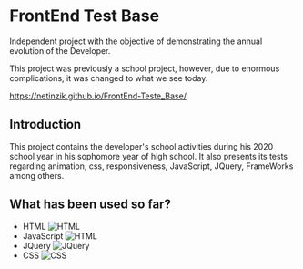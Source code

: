 # FrontEnd Test Base

Independent project with the objective of demonstrating the annual evolution of the Developer.

This project was previously a school project, however, due to enormous complications, it was changed to what we see today.

https://netinzik.github.io/FrontEnd-Teste_Base/

## Introduction

This project contains the developer's school activities during his 2020 school year in his sophomore year of high school.
It also presents its tests regarding animation, css, responsiveness, JavaScript, JQuery, FrameWorks among others.

## What has been used so far?

- HTML ![HTML](https://img.shields.io/badge/HTML-9DD2EB?&logo=html5&logoColor=000000)
- JavaScript ![HTML](https://img.shields.io/badge/JavaScript-9DD2EB?&logo=javascript&logoColor=000000)
- JQuery ![JQuery](https://img.shields.io/badge/JQuery-9DD2EB?&logo=jquery&logoColor=000000)
- CSS ![CSS](https://img.shields.io/badge/CSS-9DD2EB?&logo=css3&logoColor=000000)
